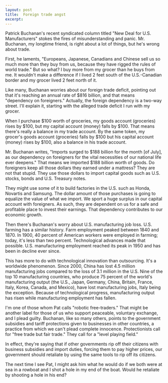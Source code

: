 ```yaml
---
layout: post
title:  Foreign trade angst
excerpt:
---
```




            

    

            

Patrick Buchanan's recent syndicated column titled "New Deal for U.S. Manufacturers" stokes the fires of misunderstanding and panic. Mr. Buchanan, my longtime friend, is right about a lot of things, but he's wrong about trade. 

First, he laments, "Europeans, Japanese, Canadians and Chinese sell us so much more than they buy from us, because they have rigged the rules of world trade." But so what? I buy more from my grocer than he buys from me. It wouldn't make a difference if I lived 2 feet south of the U.S.-Canadian border and my grocer lived 2 feet north of it. 

Like many, Buchanan worries about our foreign trade deficit, pointing out that it's reaching an annual rate of $816 billion, and that means "dependency on foreigners." Actually, the foreign dependency is a two-way street. I'll explain it, starting with the alleged trade deficit I run with my grocer. 

When I purchase $100 worth of groceries, my goods account (groceries) rises by $100, but my capital account (money) falls by $100. That means there's really a balance in my trade account. By the same token, my grocer's goods account (groceries) falls by $100 but his capital account (money) rises by $100, also a balance in his trade account. 

Mr. Buchanan writes, "Imports surged to $188 billion for the month [of July], as our dependency on foreigners for the vital necessities of our national life ever deepens." That means we imported $188 billion worth of goods. Do foreigners keep all those dollars they earned under a mattress? They are not that stupid. They use those dollars to import capital goods such as U.S. stocks, bonds and U.S. Treasury notes. 

They might use some of it to build factories in the U.S. such as Honda, Novartis and Samsung. The dollar amount of those purchases is going to equalize the value of what we import. We sport a huge surplus in our capital account with foreigners. As such, they are dependent on us for a safe and profitable place to invest their earnings. That dependency contributes to our economic growth.

Then there's Buchanan's worry about U.S. manufacturing job loss. U.S. farming has a similar history. Farm employment peaked between 1840 and 1870. In 1900, 40 percent of American workers were employed in farming; today, it's less than two percent. Technological advances made that possible. U.S. manufacturing employment reached its peak in 1950 and has been in decline ever since. 

This has more to do with technological innovation than outsourcing. It's a worldwide phenomenon. Since 2000, China has lost 4.5 million manufacturing jobs compared to the loss of 3.1 million in the U.S. Nine of the top 10 manufacturing countries, who produce 75 percent of the world's manufacturing output (the U.S., Japan, Germany, China, Britain, France, Italy, Korea, Canada, and Mexico), have lost manufacturing jobs, Italy being the exception. Because of technological progress, manufacturing output has risen while manufacturing employment has fallen.

I'm one of those whom Pat calls "robotic free-traders." That might be another label for those of us who support peaceable, voluntary exchange, and I plead guilty. Buchanan, like so many others, points to the government subsidies and tariff protections given to businesses in other countries, a practice from which we can't plead complete innocence. Protectionists call for "free trade but fair trade." They call for a "level playing field." 

In effect, they're saying that if other governments rip off their citizens with business subsidies and import duties, forcing them to pay higher prices, our government should retaliate by using the same tools to rip off its citizens.

The next time I see Pat, I might ask him what he would do if we both were at sea in a rowboat and I shot a hole in my end of the boat. Would he retaliate by shooting a hole in his end?

        
